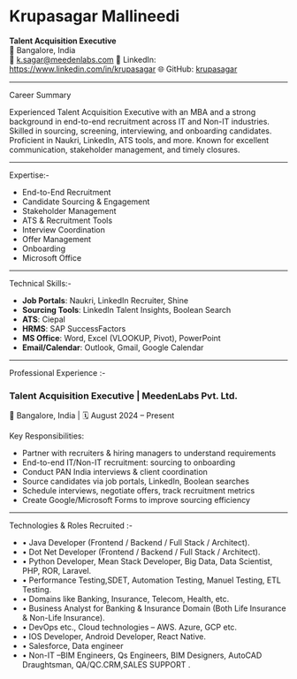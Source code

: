 # Krupasagar Mallineedi

**Talent Acquisition Executive**  
📍 Bangalore, India  
📧 k.sagar@meedenlabs.com 
🔗 LinkedIn: https://www.linkedin.com/in/krupasagar
🌐 GitHub: [krupasagar](https://github.com/krupasagarmallineedi)  

---

Career Summary

Experienced Talent Acquisition Executive with an MBA and a strong background in end-to-end recruitment across IT and Non-IT industries. Skilled in sourcing, screening, interviewing, and onboarding candidates. Proficient in Naukri, LinkedIn, ATS tools, and more. Known for excellent communication, stakeholder management, and timely closures.

---

Expertise:-

- End-to-End Recruitment  
- Candidate Sourcing & Engagement  
- Stakeholder Management  
- ATS & Recruitment Tools  
- Interview Coordination  
- Offer Management  
- Onboarding  
- Microsoft Office  

---

Technical Skills:-

- **Job Portals**: Naukri, LinkedIn Recruiter, Shine  
- **Sourcing Tools**: LinkedIn Talent Insights, Boolean Search  
- **ATS**: Ciepal  
- **HRMS**: SAP SuccessFactors  
- **MS Office**: Word, Excel (VLOOKUP, Pivot), PowerPoint  
- **Email/Calendar**: Outlook, Gmail, Google Calendar  

---

Professional Experience :-

### Talent Acquisition Executive | MeedenLabs Pvt. Ltd.  
📍 Bangalore, India | 🗓️ August 2024 – Present  

Key Responsibilities:
- Partner with recruiters & hiring managers to understand requirements  
- End-to-end IT/Non-IT recruitment: sourcing to onboarding  
- Conduct PAN India interviews & client coordination  
- Source candidates via job portals, LinkedIn, Boolean searches  
- Schedule interviews, negotiate offers, track recruitment metrics  
- Create Google/Microsoft Forms to improve sourcing efficiency  

---

Technologies & Roles Recruited :-

- •	Java Developer (Frontend / Backend / Full Stack / Architect).
- •	Dot Net Developer (Frontend / Backend / Full Stack / Architect).
- •	Python Developer, Mean Stack Developer, Big Data, Data Scientist, PHP, ROR, Laravel.
- •	Performance Testing,SDET, Automation Testing, Manuel Testing, ETL Testing.
- •	Domains like Banking, Insurance, Telecom, Health, etc.
- •	Business Analyst for Banking & Insurance Domain (Both Life Insurance & Non-Life Insurance).
- •	DevOps etc., Cloud technologies – AWS. Azure, GCP etc.
- •	IOS Developer, Android Developer, React Native.
- •	Salesforce, Data engineer 
- •	Non-IT –BIM Engineers, Qs Engineers, BIM Designers, AutoCAD Draughtsman, QA/QC.CRM,SALES SUPPORT
.
